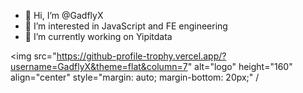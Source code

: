 - 👋 Hi, I’m @GadflyX
- 👀 I’m interested in JavaScript and FE engineering
- 🌱 I’m currently working on Yipitdata 

<!---
GadflyX/GadflyX is a ✨ special ✨ repository because its `README.md` (this file) appears on your GitHub profile.
You can click the Preview link to take a look at your changes.
--->

<img src="https://github-profile-trophy.vercel.app/?username=GadflyX&theme=flat&column=7" alt="logo" height="160" align="center" style="margin: auto; margin-bottom: 20px;" /
